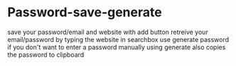 # Password-save-generate
save your password/email and website with add button
retreive your email/password by typing the website in searchbox
use generate password if you don't want to enter a password manually
using generate also copies the password to clipboard
